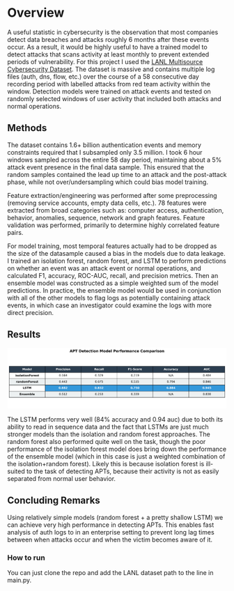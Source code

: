 # Overview

A useful statistic in cybersecurity is the observation that most companies detect data breaches and attacks roughly 6 months after these events occur. As a result, it would be highly useful to have a trained model to detect attacks that scans activity at least monthly to prevent extended periods of vulnerability. For this project I used the [LANL Multisource Cybersecurity Dataset](https://csr.lanl.gov/data/cyber1/). The dataset is massive and contains multiple log files (auth, dns, flow, etc.) over the course of a 58 consecutive day recording period with labelled attacks from red team activity within the window. Detection models were trained on attack events and tested on randomly selected windows of user activity that included both attacks and normal operations.

## Methods

The dataset contains 1.6+ billion authentication events and memory constraints required that I subsampled only 3.5 million. I took 6 hour windows sampled across the entire 58 day period, maintaining about a 5% attack event presence in the final data sample. This ensured that the random samples contained the lead up time to an attack and the post-attack phase, while not over/undersampling which could bias model training. 

Feature extraction/engineering was performed after some preprocessing (removing service accounts, empty data cells, etc.). 78 features were extracted from broad categories such as: computer access, authentication, behavior, anomalies, sequence, network and graph features. Feature validation was performed, primarily to determine highly correlated feature pairs.

For model training, most temporal features actually had to be dropped as the size of the datasample caused a bias in the models due to data leakage. I trained an isolation forest, random forest, and LSTM to perform predictions on whether an event was an attack event or normal operations, and calculated F1, accuracy, ROC-AUC, recall, and precision metrics. Then an ensemble model was constructed as a simple weighted sum of the model predictions. In practice, the ensemble model would be used in conjunction with all of the other models to flag logs as potentially containing attack events, in which case an investigator could examine the logs with more direct precision.

## Results
![Results](https://github.com/DylanLe37/APT-Detection-Project/blob/main/Images/modelPerformance.png)


The LSTM performs very well (84% accuracy and 0.94 auc) due to both its ability to read in sequence data and the fact that LSTMs are just much stronger models than the isolation and random forest approaches. The random forest also performed quite well on the task, though the poor performance of the isolation forest model does bring down the performance of the ensemble model (which in this case is just a weighted combination of the isolation+random forest). Likely this is because isolation forest is ill-suited to the task of detecting APTs, because their activity is not as easily separated from normal user behavior.


## Concluding Remarks
Using relatively simple models (random forest + a pretty shallow LSTM) we can achieve very high performance in detecting APTs. This enables fast analysis of auth logs to in an enterprise setting to prevent long lag times between when attacks occur and when the victim becomes aware of it.

### How to run
You can just clone the repo and add the LANL dataset path to the line in main.py.
